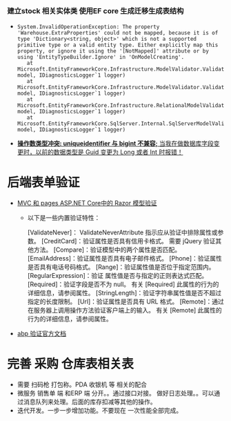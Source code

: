 



### 建立stock 相关实体类 使用EF core 生成迁移生成表结构

- ```
  System.InvalidOperationException: The property 'Warehouse.ExtraProperties' could not be mapped, because it is of type 'Dictionary<string, object>' which is not a supported primitive type or a valid entity type. Either explicitly map this property, or ignore it using the '[NotMapped]' attribute or by using 'EntityTypeBuilder.Ignore' in 'OnModelCreating'.
     at Microsoft.EntityFrameworkCore.Infrastructure.ModelValidator.ValidatePropertyMapping(IModel model, IDiagnosticsLogger`1 logger)
     at Microsoft.EntityFrameworkCore.Infrastructure.ModelValidator.Validate(IModel model, IDiagnosticsLogger`1 logger)
     at Microsoft.EntityFrameworkCore.Infrastructure.RelationalModelValidator.Validate(IModel model, IDiagnosticsLogger`1 logger)
     at Microsoft.EntityFrameworkCore.SqlServer.Internal.SqlServerModelValidator.Validate(IModel model, IDiagnosticsLogger`1 logger)
  ```

- [**操作数类型冲突: uniqueidentifier 与 bigint 不兼容;** 当我在做数据库字段变更时，以前的数据类型是 Guid 变更为 Long 或者 Int 时报错！](https://www.cnblogs.com/gzbit-zxx/p/13575665.html)







# 后端表单验证

- [MVC 和 pages ASP.NET Core中的 Razor 模型验证](https://docs.microsoft.com/zh-cn/aspnet/core/mvc/models/validation?view=aspnetcore-5.0)

  - 以下是一些内置验证特性：

    [ValidateNever]： ValidateNeverAttribute 指示应从验证中排除属性或参数。
    [CreditCard]：验证属性是否具有信用卡格式。 需要 jQuery 验证其他方法。
    [Compare]：验证模型中的两个属性是否匹配。
    [EmailAddress]：验证属性是否具有电子邮件格式。
    [Phone]：验证属性是否具有电话号码格式。
    [Range]：验证属性值是否位于指定范围内。
    [RegularExpression]：验证 属性值是否与指定的正则表达式匹配。
    [Required]：验证字段是否不为 null。 有关 [Required] 此属性的行为的详细信息，请参阅属性。
    [StringLength]：验证字符串属性值是否不超过指定的长度限制。
    [Url]：验证属性是否具有 URL 格式。
    [Remote]：通过在服务器上调用操作方法验证客户端上的输入。 有关 [Remote] 此属性的行为的详细信息，请参阅属性。

- [abp 验证官方文档](https://docs.abp.io/zh-Hans/abp/latest/Validation)






# 完善 采购 仓库表相关表

- 需要 扫码枪 打包称。PDA 收银机 等 相关的配合
- 微服务 销售单 端 和ERP 端 分开。。通过接口对接。 做好日志处理。。可以通过消息队列来处理。后面的库存扣减等其他的操作。
- 迭代开发。一步一步增加功能。不要现在 一次性能全部完成。



### 

